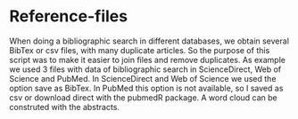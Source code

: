 # Reference-files
When doing a bibliographic search in different databases, we obtain several BibTex or csv files, with many duplicate articles. 
So the purpose of this script was to make it easier to join files and remove duplicates. 
As example we used 3 files with data of bibliographic search in ScienceDirect, Web of Science and PubMed.
In ScienceDirect and Web of Science we used the option save as BibTex. In PubMed this option is not available, so I saved as csv
or download direct with the pubmedR package.
A word cloud can be construted with the abstracts.